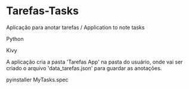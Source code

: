 # Tarefas-Tasks
Aplicação para anotar tarefas / Application to note tasks

Python

Kivy

A aplicação cria a pasta 'Tarefas App' na pasta do usuário, onde vai ser criado o arquivo 'data_tarefas.json' para guardar as anotações.

pyinstaller MyTasks.spec
